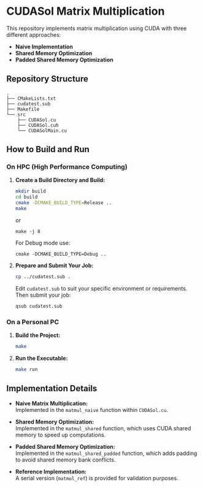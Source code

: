 # CUDASol Matrix Multiplication

This repository implements matrix multiplication using CUDA with three different approaches:

- **Naive Implementation**
- **Shared Memory Optimization**
- **Padded Shared Memory Optimization**

## Repository Structure

```
.
├── CMakeLists.txt
├── cudatest.sub
├── Makefile
└── src
    ├── CUDASol.cu
    ├── CUDASol.cuh
    └── CUDASolMain.cu
```

## How to Build and Run

### On HPC (High Performance Computing)

1. **Create a Build Directory and Build:**

   ```bash
   mkdir build
   cd build
   cmake -DCMAKE_BUILD_TYPE=Release ..
   make
   ```

   or

   ```
   make -j 8
   ```

   For Debug mode use:

   ```
   cmake -DCMAKE_BUILD_TYPE=Debug ..
   ```

2. **Prepare and Submit Your Job:**
   ```bash
   cp ../cudatest.sub .
   ```
   Edit `cudatest.sub` to suit your specific environment or requirements. Then submit your job:
   ```bash
   qsub cudatest.sub
   ```

### On a Personal PC

1. **Build the Project:**

   ```bash
   make
   ```

2. **Run the Executable:**
   ```bash
   make run
   ```

## Implementation Details

- **Naive Matrix Multiplication:**  
  Implemented in the `matmul_naive` function within `CUDASol.cu`.

- **Shared Memory Optimization:**  
  Implemented in the `matmul_shared` function, which uses CUDA shared memory to speed up computations.

- **Padded Shared Memory Optimization:**  
  Implemented in the `matmul_shared_padded` function, which adds padding to avoid shared memory bank conflicts.

- **Reference Implementation:**  
  A serial version (`matmul_ref`) is provided for validation purposes.
